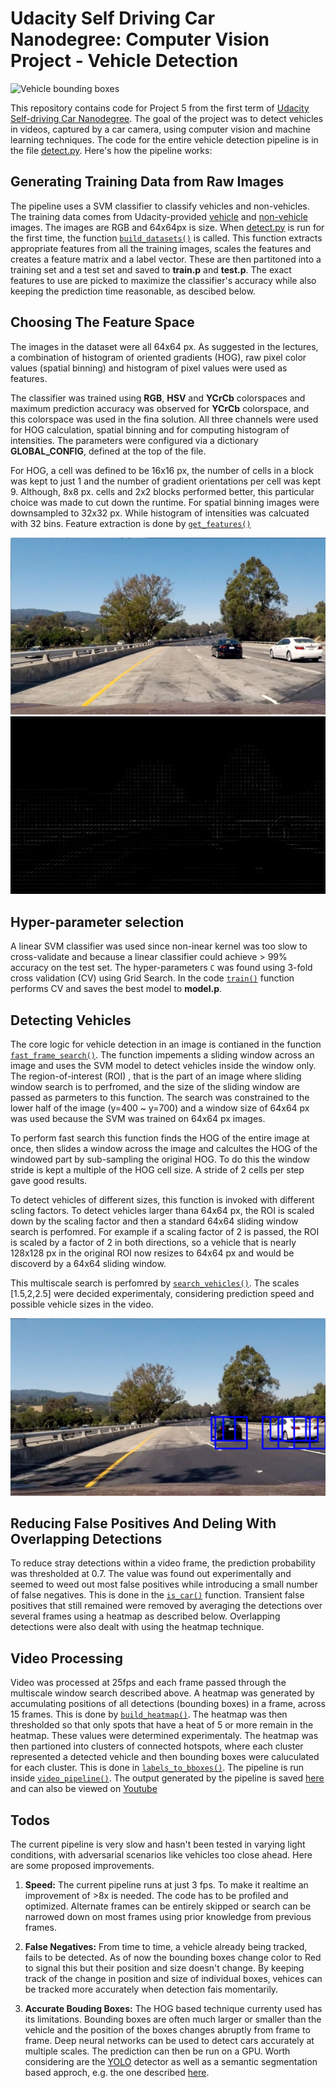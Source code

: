 # Udacity Self Driving Car Nanodegree: Computer Vision Project - Vehicle Detection
![Vehicle bounding boxes](output.gif)

This repository contains code for Project 5 from the first term of [Udacity Self-driving Car Nanodegree](https://in.udacity.com/course/self-driving-car-engineer-nanodegree--nd013/). The goal of the project was to detect vehicles in videos, captured by a car camera, using computer vision and machine learning techniques. The code for the entire vehicle detection pipeline is in the file [detect.py](https://github.com/farhanhubble/CarND-Vehicle-Detection/blob/e6d33a9f870b057c3ab46f6587f3fa4d4422504c/detect.py). Here's how the pipeline works:

## Generating Training Data from Raw Images

The pipeline uses a SVM classifier to classify vehicles and non-vehicles. The training data comes from Udacity-provided [vehicle](https://s3.amazonaws.com/udacity-sdc/Vehicle_Tracking/vehicles.zip) and [non-vehicle](https://s3.amazonaws.com/udacity-sdc/Vehicle_Tracking/non-vehicles.zip) images. The images are RGB and 64x64px is size. When [detect.py](https://github.com/farhanhubble/CarND-Vehicle-Detection/blob/e6d33a9f870b057c3ab46f6587f3fa4d4422504c/detect.py) is run for the first time, the function [`build_datasets()`](https://github.com/farhanhubble/CarND-Vehicle-Detection/blob/e6d33a9f870b057c3ab46f6587f3fa4d4422504c/detect.py#L149) is called. This function extracts appropriate features from all the training images, scales the features and creates a feature matrix and a label vector. These are then partitoned into a training set and a test set and saved to **train.p** and **test.p**. The exact features to use are picked to maximize the classifier's accuracy while also keeping the prediction time reasonable, as descibed below.


## Choosing The Feature Space

The images in the dataset were all 64x64 px. As suggested in the lectures, a combination of histogram of oriented gradients (HOG), raw pixel color values (spatial binning) and histogram of pixel values were used as features. 

The classifier was trained using **RGB**, **HSV** and **YCrCb** colorspaces and maximum prediction accuracy was observed for **YCrCb** colorspace, and this colorspace was used in the fina solution. All three channels were used for HOG calculation, spatial binning and for computing histogram of intensities. The parameters were configured via a dictionary **GLOBAL_CONFIG**, defined at the top of the file. 

For HOG, a cell was defined to be 16x16 px, the number of cells in a block was kept to just 1 and the number of gradient orientations per cell was kept 9. Although, 8x8 px. cells and 2x2 blocks performed better, this particular choice was made to cut down the runtime. For spatial binning images were downsampled to 32x32 px. While histogram of intensities was calcuated with 32 bins. Feature extraction is done by [`get_features()`](https://github.com/farhanhubble/CarND-Vehicle-Detection/blob/e6d33a9f870b057c3ab46f6587f3fa4d4422504c/detect.py#L111)

![image](readme-res/test1.jpg)
![hog](readme-res/hog.png)

## Hyper-parameter selection

A linear SVM classifier was used since non-inear kernel was too slow to cross-validate and because a linear classifier could achieve > 99% accuracy on the test set. The hyper-parameters `C` was found using 3-fold cross validation (CV) using Grid Search. In the code [`train()`](https://github.com/farhanhubble/CarND-Vehicle-Detection/blob/e6d33a9f870b057c3ab46f6587f3fa4d4422504c/detect.py#L225) function performs CV and saves the best model to **model.p**.


## Detecting Vehicles

The core logic for vehicle detection in an image is contianed in the function [`fast_frame_search()`](https://github.com/farhanhubble/CarND-Vehicle-Detection/blob/e6d33a9f870b057c3ab46f6587f3fa4d4422504c/detect.py#L336). The function impements a sliding window across an image and uses the SVM model to detect vehicles inside the window only. The region-of-interest (ROI) , that is the part of an image where sliding window search is to perfromed, and the size of the sliding window are passed as parmeters to this function. The search was constrained to the lower half of the image (y=400 ~ y=700) and a window size of 64x64 px was used because the SVM was trained on 64x64 px images.

To perform fast search this function finds the HOG of the entire image at once, then slides a window across the image and calcultes the HOG of the windowed part by sub-sampling the original HOG. To do this the window stride is kept a multiple of the HOG cell size. A stride of 2 cells per step gave good results.

To detect vehicles of different sizes, this function is invoked with different scling factors. To detect vehicles larger thana 64x64 px, the ROI is scaled down by the scaling factor and then a standard 64x64 sliding window search is perfomred. For example if a scaling factor of 2 is passed, the ROI is scaled by a factor of 2 in both directions, so a vehicle that is nearly 128x128 px in the original ROI now resizes to 64x64 px and would be discoverd by a 64x64 sliding window.

This multiscale search is perfomred by [`search_vehicles()`](https://github.com/farhanhubble/CarND-Vehicle-Detection/blob/e6d33a9f870b057c3ab46f6587f3fa4d4422504c/detect.py#L445). The scales [1.5,2,2.5] were decided experimentaly, considering prediction speed and possible vehicle sizes in the video.

![hog](readme-res/bbox.png)


## Reducing False Positives And Deling With Overlapping Detections
To reduce stray detections within a video frame, the prediction probability was thresholded at 0.7. The value was found out experimentally and seemed to weed out most false positives while introducing a small number of false negatives. This is done in the [`is_car()`](https://github.com/farhanhubble/CarND-Vehicle-Detection/blob/e6d33a9f870b057c3ab46f6587f3fa4d4422504c/detect.py#L307) function. Transient false positives that still remained were removed by averaging the detections over several frames using a heatmap as described below. Overlapping detections were also dealt with using the heatmap technique.


## Video Processing
Video was processed at 25fps and each frame  passed through the multiscale window search described above. A heatmap was generated by accumulating positions of all detections (bounding boxes) in a frame, across 15 frames. This is done by [`build_heatmap()`](https://github.com/farhanhubble/CarND-Vehicle-Detection/blob/e6d33a9f870b057c3ab46f6587f3fa4d4422504c/detect.py#L433). The heatmap was then thresholded so that only spots that have a heat of 5 or more remain in the heatmap. These values were determined experimentaly. The heatmap was then partioned into clusters of connected hotspots, where each cluster represented a detected vehicle and then bounding boxes were caluculated for each cluster. This is done in [`labels_to_bboxes()`](https://github.com/farhanhubble/CarND-Vehicle-Detection/blob/e6d33a9f870b057c3ab46f6587f3fa4d4422504c/detect.py#L459). The pipeline is run inside [`video_pipeline()`](https://github.com/farhanhubble/CarND-Vehicle-Detection/blob/e6d33a9f870b057c3ab46f6587f3fa4d4422504c/detect.py#L479). The output generated by the pipeline is saved [here](https://github.com/farhanhubble/CarND-Vehicle-Detection/blob/master/processed-poject_video.mp4) and can also be viewed on [Youtube](https://youtu.be/diA0kNQdt2M) 


## Todos

The current pipeline is very slow and hasn't been tested in varying light conditions, with adversarial scenarios like vehicles too close ahead. Here are some proposed improvements.

1. **Speed:** The current pipeline runs at just 3 fps. To make it realtime an improvement of >8x is needed. The code has to be profiled and optimized. Alternate frames can be entirely skipped or search can be narrowed down on most frames using prior knowledge from previous frames.

2. **False Negatives:** From time to time, a vehicle already being tracked, fails to be detected. As of now the bounding boxes change color to Red to signal this but their position and size doesn't change. By keeping track of the change in position and size of individual boxes, vehices can be tracked more accurately when detection fais momentarily.
 
3. **Accurate Bouding Boxes:**  The HOG based technique currenty used has its limitations. Bounding boxes are often much larger or smaller than the vehicle and the position of the boxes changes abruptly from frame to frame. Deep neural networks can be used to detect cars accurately at multiple scales. The prediction can then be run on a GPU. Worth considering are the [YOLO](https://arxiv.org/abs/1506.02640) detector as well as a semantic segmentation based approch, e.g. the one described [here](http://iv2016.berkeleyvision.org/papers/romera.pdf).







